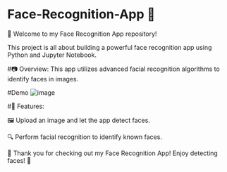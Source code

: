 # Face-Recognition-App 🌟

👋 Welcome to my Face Recognition App repository!

This project is all about building a powerful face recognition app using Python and Jupyter Notebook.

#📷 Overview:
This app utilizes advanced facial recognition algorithms to identify faces in images. 

#Demo
![image](https://github.com/i-Swati/Face-Recognition-App/assets/137554521/9201880e-cbe7-415e-a1a9-57afe720c1ad)


#🌟 Features:

🖼️ Upload an image and let the app detect faces.

🔍 Perform facial recognition to identify known faces.




🎉 Thank you for checking out my Face Recognition App! Enjoy detecting faces! 👋
